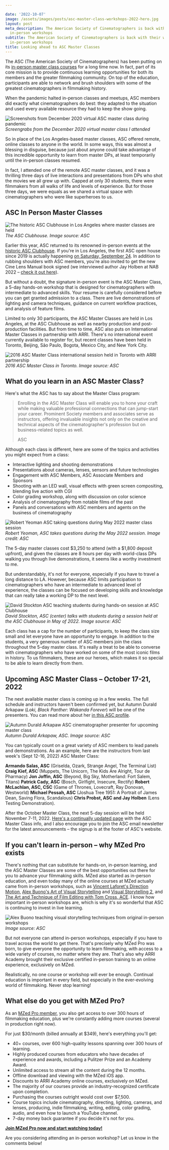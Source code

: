 ```yaml
---

date: '2022-10-07'
image: /assets/images/posts/asc-master-class-workshops-2022-hero.jpg
layout: post
meta_description: The American Society of Cinematographers is back with their world-renown
  in-person workshops
subtitle: The American Society of Cinematographers is back with their world-renown
  in-person workshops
title: Looking ahead to ASC Master Classes
---
```


The ASC (The American Society of Cinematographers) has been putting on its [in-person master class courses](https://theasc.com/asc/education/master-class) for a long time now. In fact, part of its core mission is to provide continuous learning opportunities for both its members and the greater filmmaking community. On top of the education, participants are able to network and brush shoulders with some of the greatest cinematographers in filmmaking history.

When the pandemic halted in-person classes and meetups, ASC members did exactly what cinematographers do best: they adapted to the situation and used every available resource they had to keep the show going.

![Screenshots from December 2020 virtual ASC master class during pandemic](/assets/images/posts/asc-master-class-online-pandemic-sessions.jpg)
*Screengrabs from the December 2020 virtual master class I attended*

So in place of the Los Angeles-based master classes, ASC offered remote, online classes to anyone in the world. In some ways, this was almost a blessing in disguise, because just about anyone could take advantage of this incredible opportunity to learn from master DPs, at least temporarily until the in-person classes resumed.

In fact, I attended one of the remote ASC master classes, and it was a thrilling three days of live interactions and presentations from DPs who shot the movies we all grew up with. Capped at only 30 students, there were filmmakers from all walks of life and levels of experience. But for those three days, we were equals as we shared a virtual space with cinematographers who were like superheroes to us.

## ASC In Person Master Classes

![The historic ASC Clubhouse in Los Angeles where master classes are held](/assets/images/posts/asc-master-class-historic-clubhouse.jpg)
*The ASC Clubhouse. Image source: ASC*

Earlier this year, ASC returned to its renowned in-person events at the [historic ASC Clubhouse](https://ascmag.com/articles/a-brief-history-of-the-asc-clubhouse). If you're in Los Angeles, the first ASC open house since 2019 is actually happening [on Saturday, September 24](https://theasc.com/news/2022-asc-open-house-set-for-sept-24). In addition to rubbing shoulders with ASC members, you're also invited to get the new Cine Lens Manual book signed (we interviewed author Jay Holben at NAB 2022 – [check it out here](https://www.cined.com/the-cine-lens-manual-interview-with-co-author-jay-holben/)).

But without a doubt, the signature in-person event is the ASC Master Class, a 5-day hands-on workshop that is designed for cinematographers with intermediate to advanced skills. Your resume is carefully considered before you can get granted admission to a class. There are live demonstrations of lighting and camera techniques, guidance on current workflow practices, and analysis of feature films.

Limited to only 30 participants, the ASC Master Classes are held in Los Angeles, at the ASC Clubhouse as well as nearby production and post-production facilities. But from time to time, ASC also puts on International Master Classes in partnership with ARRI. There's no international event currently available to register for, but recent classes have been held in Toronto, Beijing, São Paulo, Bogota, Mexico City, and New York City.

![2016 ASC Master Class international session held in Toronto with ARRI partnership](/assets/images/posts/asc-master-class-international-toronto-session.jpg)
*2016 ASC Master Class in Toronto. Image source: ASC*

## What do you learn in an ASC Master Class?

Here's what the ASC has to say about the Master Class program:

> Enrolling in the ASC Master Class will enable you to hone your craft while making valuable professional connections that can jump-start your career. Prominent Society members and associates serve as instructors, offering invaluable insights not only on the creative and technical aspects of the cinematographer's profession but on business-related topics as well.
> 
> ASC

Although each class is different, here are some of the topics and activities you might expect from a class:

- Interactive lighting and shooting demonstrations
- Presentations about cameras, lenses, sensors and future technologies
- Engagement with ASC Members, ASC Associate Members and Sponsors
- Shooting with an LED wall, visual effects with green screen compositing, blending live action with CGI
- Color grading workshop, along with discussion on color science
- Analysis of cinematography from notable films of the past
- Panels and conversations with ASC members and agents on the business of cinematography

![Robert Yeoman ASC taking questions during May 2022 master class session](/assets/images/posts/asc-master-class-robert-yeoman-session.jpg)
*Robert Yeoman, ASC takes questions during the May 2022 session. Image credit: ASC*

The 5-day master classes cost $3,250 to attend (with a $1,800 deposit upfront), and given the classes are 8 hours per day with world-class DPs walking you through live demonstrations, it seems like a worthy investment to me.

But understandably, it's not for everyone, especially if you have to travel a long distance to LA. However, because ASC limits participation to cinematographers who have an intermediate to advanced level of experience, the classes can be focused on developing skills and knowledge that can really take a working DP to the next level.

![David Stockton ASC teaching students during hands-on session at ASC Clubhouse](/assets/images/posts/asc-master-class-david-stockton-teaching.jpg)
*David Stockton, ASC (center) talks with students during a session held at the ASC Clubhouse in May of 2022. Image source: ASC*

Each class has a cap for the number of participants, to keep the class size small and let everyone have an opportunity to engage. In addition to the students, a very generous number of ASC members join the class throughout the 5-day master class. It's really a treat to be able to converse with cinematographers who have worked on some of the most iconic films in history. To us filmmakers, these are our heroes, which makes it so special to be able to learn directly from them.

## Upcoming ASC Master Class – October 17-21, 2022

The next available master class is coming up in a few weeks. The full schedule and instructors haven't been confirmed yet, but Autumn Durald Arkapaw (*Loki, Black Panther: Wakanda Forever*) will be one of the presenters. You can read more about her [in this ASC profile](https://theasc.com/news/asc-welcomes-autumn-durald-arkapaw-as-a-new-member).

![Autumn Durald Arkapaw ASC cinematographer presenter for upcoming master class](/assets/images/posts/asc-master-class-autumn-durald-arkapaw.jpg)
*Autumn Durald Arkapaw, ASC. Image source: ASC*

You can typically count on a great variety of ASC members to lead panels and demonstrations. As an example, here are the instructors from last week's (Sept 12-16, 2022) ASC Master Class:

**Armando Salas, ASC** (Griselda, Ozark, Strange Angel, The Terminal List) **Craig Kief, ASC** (Muppets, The Unicorn, The Kids Are Alright, Tour de Pharmacy) **Jon Joffin, ASC** (Beyond, Big Sky, Motherland: Fort Salem, Titans) **Patrick Cady, ASC** (Bosch, Girlfight, Insecure, Rectify) **Robert McLachlan, ASC, CSC** (Game of Thrones, Lovecraft, Ray Donovan, Westworld) **Michael Pessah, ASC** (Joshua Tree 1951: A Portrait of James Dean, Saving Flora, Scandalous) **Chris Probst, ASC and Jay Holben** (Lens Testing Demonstration).

After the October Master Class, the next 5-day session will be held November 7-11, 2022. [Here's a continually updated page](https://theasc.com/asc/education/master-class) with the ASC Master Class info, and I also encourage you to join the ASC email newsletter for the latest announcements – the signup is at the footer of ASC's website.

## If you can't learn in-person – why MZed Pro exists

There's nothing that can substitute for hands-on, in-person learning, and the ASC Master Classes are some of the best opportunities out there for you to advance your filmmaking skills. MZed also started as in-person education, and even today many of the online courses at MZed actually came from in-person workshops, such as [Vincent Laforet's Direction Motion](https://www.mzed.com/courses/vincent-laforet-directing-motion), [Alex Buono's Art of Visual Storytelling](https://www.mzed.com/courses/art-of-visual-storytelling/) and [Visual Storytelling 2](https://www.mzed.com/courses/visual-storytelling-2), and [The Art and Technique of Film Editing with Tom Cross, ACE](https://www.mzed.com/courses/the-art-technique-of-film-editing). I know how important in-person workshops are, which is why it's so wonderful that ASC is continuing to invest in live learning.

![Alex Buono teaching visual storytelling techniques from original in-person workshops](/assets/images/posts/asc-master-class-mzed-alex-buono-connection.jpg)
*Image source: ASC*

But not everyone can attend in-person workshops, especially if you have to travel across the world to get there. That's precisely why MZed Pro was born, to give everyone the opportunity to learn filmmaking, with access to a wide variety of courses, no matter where they are. That's also why ARRI Academy brought their exclusive certified in-person training to an online experience, exclusively on MZed.

Realistically, no one course or workshop will ever be enough. Continual education is important in every field, but especially in the ever-evolving world of filmmaking. Never stop learning!

## What else do you get with MZed Pro?

As an [MZed Pro member](https://www.mzed.com/), you also get access to over 300 hours of filmmaking education, plus we're constantly adding more courses (several in production right now).

For just $30/month (billed annually at $349), here's everything you'll get:

- 40+ courses, over 600 high-quality lessons spanning over 300 hours of learning.
- Highly produced courses from educators who have decades of experience and awards, including a Pulitzer Prize and an Academy Award.
- Unlimited access to stream all the content during the 12 months.
- Offline download and viewing with the MZed iOS app.
- Discounts to ARRI Academy online courses, exclusively on MZed.
- The majority of our courses provide an industry-recognized certificate upon completion.
- Purchasing the courses outright would cost over $7,500.
- Course topics include cinematography, directing, lighting, cameras, and lenses, producing, indie filmmaking, writing, editing, color grading, audio, and even how to launch a YouTube channel.
- 7-day money back guarantee if you decide it's not for you.

[**Join MZed Pro now and start watching today!**](https://www.mzed.com/checkout/?sku=MZEDPRO12)

Are you considering attending an in-person workshop? Let us know in the comments below!